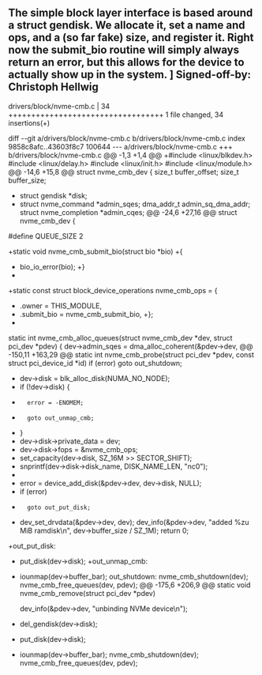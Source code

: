 The simple block layer interface is based around a struct gendisk.
We allocate it, set a name and ops, and a (so far fake) size, and
register it.  Right now the submit_bio routine will simply always
return an error, but this allows for the device to actually show
up in the system.
]
Signed-off-by: Christoph Hellwig <hch at lst.de>
---
 drivers/block/nvme-cmb.c | 34 ++++++++++++++++++++++++++++++++++
 1 file changed, 34 insertions(+)

diff --git a/drivers/block/nvme-cmb.c b/drivers/block/nvme-cmb.c
index 9858c8afc..43603f8c7 100644
--- a/drivers/block/nvme-cmb.c
+++ b/drivers/block/nvme-cmb.c
@@ -1,3 +1,4 @@
+#include <linux/blkdev.h>
 #include <linux/delay.h>
 #include <linux/init.h>
 #include <linux/module.h>
@@ -14,6 +15,8 @@ struct nvme_cmb_dev {
 	size_t buffer_offset;
 	size_t buffer_size;
 
+	struct gendisk *disk;
+
 	struct nvme_command *admin_sqes;
 	dma_addr_t admin_sq_dma_addr;
 	struct nvme_completion *admin_cqes;
@@ -24,6 +27,16 @@ struct nvme_cmb_dev {
 
 #define QUEUE_SIZE 2
 
+static void nvme_cmb_submit_bio(struct bio *bio)
+{
+	bio_io_error(bio);
+}
+
+static const struct block_device_operations nvme_cmb_ops = {
+	.owner = THIS_MODULE,
+	.submit_bio = nvme_cmb_submit_bio,
+};
+
 static int nvme_cmb_alloc_queues(struct nvme_cmb_dev *dev, struct pci_dev *pdev)
 {
 	dev->admin_sqes = dma_alloc_coherent(&pdev->dev,
@@ -150,11 +163,29 @@ static int nvme_cmb_probe(struct pci_dev *pdev, const struct pci_device_id *id)
 	if (error)
 		goto out_shutdown;
 
+	dev->disk = blk_alloc_disk(NUMA_NO_NODE);
+	if (!dev->disk) {
+		error = -ENOMEM;
+		goto out_unmap_cmb;
+	}
+	dev->disk->private_data = dev;
+	dev->disk->fops = &nvme_cmb_ops;
+	set_capacity(dev->disk, SZ_16M >> SECTOR_SHIFT);
+	snprintf(dev->disk->disk_name, DISK_NAME_LEN, "nc0");
+
+	error = device_add_disk(&pdev->dev, dev->disk, NULL);
+	if (error)
+		goto out_put_disk;
+
 	dev_set_drvdata(&pdev->dev, dev);
 	dev_info(&pdev->dev, "added %zu MiB ramdisk\n",
 		 dev->buffer_size / SZ_1M);
 	return 0;
 
+out_put_disk:
+	put_disk(dev->disk);
+out_unmap_cmb:
+	iounmap(dev->buffer_bar);
 out_shutdown:
 	nvme_cmb_shutdown(dev);
 	nvme_cmb_free_queues(dev, pdev);
@@ -175,6 +206,9 @@ static void nvme_cmb_remove(struct pci_dev *pdev)
 
 	dev_info(&pdev->dev, "unbinding NVMe device\n");
 
+	del_gendisk(dev->disk);
+	put_disk(dev->disk);
+
 	iounmap(dev->buffer_bar);
 	nvme_cmb_shutdown(dev);
 	nvme_cmb_free_queues(dev, pdev);

